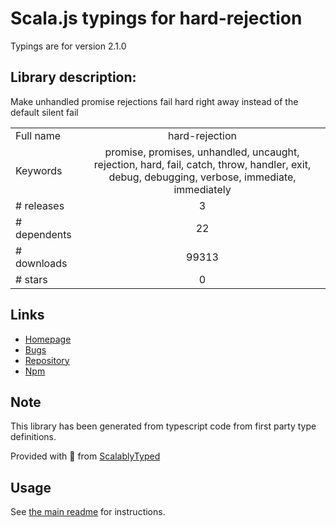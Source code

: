 
# Scala.js typings for hard-rejection

Typings are for version 2.1.0

## Library description:
Make unhandled promise rejections fail hard right away instead of the default silent fail

|                    |                 |
| ------------------ | :-------------: |
| Full name          | hard-rejection |
| Keywords           | promise, promises, unhandled, uncaught, rejection, hard, fail, catch, throw, handler, exit, debug, debugging, verbose, immediate, immediately |
| # releases         | 3 |
| # dependents       | 22 |
| # downloads        | 99313 |
| # stars            | 0 |

## Links
- [Homepage](https://github.com/sindresorhus/hard-rejection#readme)
- [Bugs](https://github.com/sindresorhus/hard-rejection/issues)
- [Repository](https://github.com/sindresorhus/hard-rejection)
- [Npm](https://www.npmjs.com/package/hard-rejection)
    


## Note
This library has been generated from typescript code from first party type definitions.

Provided with :purple_heart: from [ScalablyTyped](https://github.com/oyvindberg/ScalablyTyped)

## Usage
See [the main readme](../../readme.md) for instructions.


